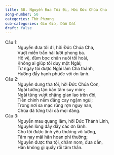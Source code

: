 ```yaml
---
title: 50. Nguyền Đưa Tôi Đi, Hỡi Đức Chúa Cha
song-number: 50
categories: Thờ Phượng
sub-categories: Gìn Giữ, Dẫn Dắt
draft: false
---
```

<dl><dt>Câu 1:</dt><dd data-verse="1">Nguyền đưa tôi đi, hỡi Đức Chúa Cha, <br/>Vượt miền trần hải lướt phong ba. <br/>Hộ vệ, đùm bọc chăn nuôi tôi hoài, <br/>Không ai giúp tôi duy một Ngài; <br/>Từ ngày tôi được Ngài làm Cha thánh, <br/>Hưởng đầy hạnh phước với ơn lành. </dd><dt>Câu 2:</dt><dd data-verse="2">Nguyền dung tha tôi, hỡi Đức Chúa Con, <br/>Ngài tường tận bản tâm suy mòn; <br/>Ngài từng vượt chặng gian lao trên đời, <br/>Tiên chinh nếm đắng cay ngậm ngùi; <br/>Trong nơi sa mạc rùng rợn nguy nan, <br/>Chúa đã từng trải cả mọi đàng. </dd><dt>Câu 3:</dt><dd data-verse="3">Nguyền mau quang lâm, hỡi Đức Thánh Linh, <br/>Nguyền lòng đầy dẫy các ơn lành. <br/>Cho tôi được tình yêu thương vô lường, <br/>Tâm nay mãi hân hoan phi thường; <br/>Nguyền được tha tội, chăm nom, đưa dẫn, <br/>Hẳn không gì quấy rối tâm thần. </dd></dl>